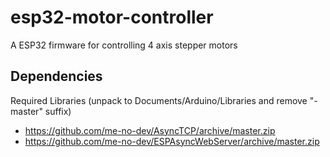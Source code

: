 # esp32-motor-controller

A ESP32 firmware for controlling 4 axis stepper motors

## Dependencies

Required Libraries (unpack to Documents/Arduino/Libraries and remove "-master" suffix)

* https://github.com/me-no-dev/AsyncTCP/archive/master.zip
* https://github.com/me-no-dev/ESPAsyncWebServer/archive/master.zip
